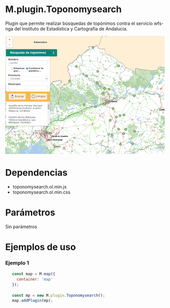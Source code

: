 # M.plugin.Toponomysearch

Plugin que permite realizar búsquedas de topónimos contra el servicio wfs-nga del Instituto de Estadística y Cartografía de Andalucía.

![Imagen1](../img/toponomysearch.png)

# Dependencias

- toponomysearch.ol.min.js
- toponomysearch.ol.min.css

# Parámetros

Sin parámetros

# Ejemplos de uso

### Ejemplo 1
```javascript
   const map = M.map({
     container: 'map'
   });

   const mp = new M.plugin.Toponomysearch();
   map.addPlugin(mp);
```